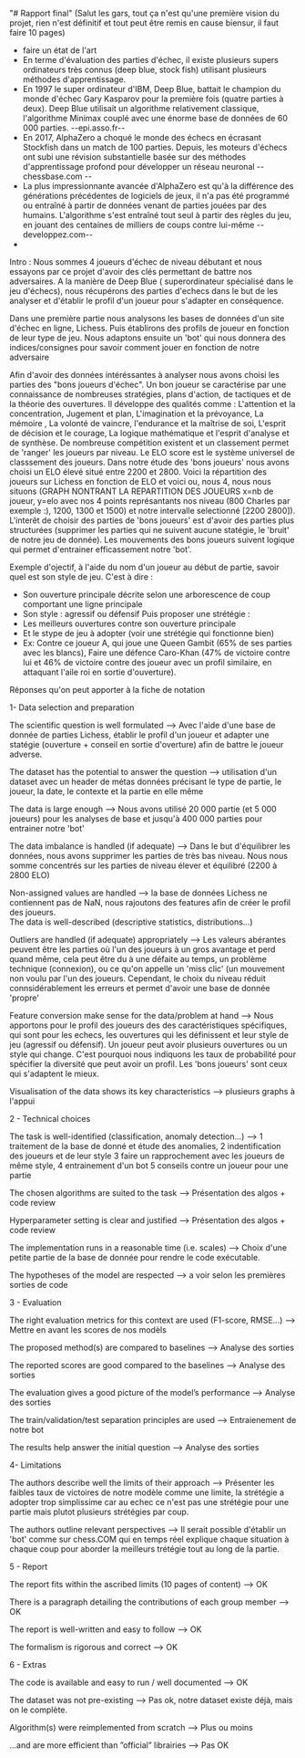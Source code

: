 "# Rapport final" (Salut les gars, tout ça n'est qu'une première vision du projet, rien n'est définitif et tout peut être remis en cause biensur, il faut faire 10 pages) 

+ faire un état de l'art 
+ En terme d'évaluation des parties d'échec, il existe plusieurs supers ordinateurs très connus (deep blue, stock fish) utilisant plusieurs méthodes d'apprentissage.
+ En 1997 le super ordinateur d'IBM, Deep Blue, battait le champion du monde d'échec Gary Kasparov pour la première fois (quatre parties à deux). Deep Blue utilisait un algorithme relativement classique, l'algorithme Minimax couplé avec une énorme base de données de 60 000 parties. --epi.asso.fr--
+ En 2017, AlphaZero a choqué le monde des échecs en écrasant Stockfish dans un match de 100 parties. Depuis, les moteurs d'échecs ont subi une révision substantielle basée sur des méthodes d'apprentissage profond pour développer un réseau neuronal -- chessbase.com --
+ La plus impressionnante avancée d'AlphaZero est qu'à la différence des générations précédentes de logiciels de jeux, il n'a pas été programmé ou entraîné à partir de données venant de parties jouées par des humains. L'algorithme s'est entraîné tout seul à partir des règles du jeu, en jouant des centaines de milliers de coups contre lui-même --developpez.com--
+ 

 
Intro : 
  Nous sommes 4 joueurs d'échec de niveau débutant et nous essayons par ce projet d'avoir des clés permettant de battre nos adversaires. A la manière de Deep Blue ( superordinateur spécialisé dans le jeu d'échecs), nous récupérons des parties d'echecs dans le but de les analyser et d'établir le profil d'un joueur pour s'adapter en conséquence.
  
Dans une première partie nous analysons les bases de données d'un site d'échec en ligne, Lichess. Puis établirons des profils de joueur en fonction de leur type de jeu.  Nous adaptons ensuite un 'bot' qui nous donnera des indices/consignes pour savoir comment jouer en fonction de notre adversaire 

Afin d'avoir des données intéréssantes à analyser nous avons choisi les parties des "bons joueurs d'échec". Un bon joueur se caractérise par une connaissance de nombreuses stratégies, plans d'action, de tactiques et de la théorie des ouvertures. Il développe des qualités comme : 
L'attention et la concentration, Jugement et plan, L'imagination et la prévoyance, La mémoire , La volonté de vaincre, l'endurance et la maîtrise de soi, L'esprit de décision et le courage, La logique mathématique et l'esprit d'analyse et de synthèse.
De nombreuse compétition existent et un classement permet de 'ranger' les joueurs par niveau. Le ELO score est le système universel de classsement des joueurs. Dans notre étude des 'bons joueurs' nous avons choisi un ELO élevé situé entre 2200 et 2800. Voici la répartition des joueurs sur Lichess en fonction de ELO et voici ou, nous 4, nous nous situons (GRAPH NONTRANT LA REPARTITION DES JOUEURS x=nb de joueur, y=elo avec nos 4 points représantants nos niveau (800 Charles par exemple :), 1200, 1300 et 1500) et notre intervalle selectionné [2200 2800]). L'interêt de choisir des parties de 'bons joueurs' est d'avoir des parties plus structurées (supprimer les parties qui ne suivent aucune statégie, le 'bruit' de notre jeu de donnée). Les mouvements des bons joueurs suivent logique qui permet d'entrainer efficassement notre 'bot'. 

Exemple d'ojectif, à l'aide du nom d'un joueur au début de partie, savoir quel est son style de jeu. C'est à dire :
- Son ouverture principale décrite selon une arborescence de coup comportant une ligne principale 
- Son style : agressif ou défensif 
Puis proposer une strétégie :
- Les meilleurs ouvertures contre son ouverture principale
- Et le stype de jeu à adopter (voir une strétégie qui fonctionne bien) 
- Ex: Contre ce joueur A, qui joue une Queen Gambit (65% de ses parties avec les blancs), Faire une défence Caro-Khan (47% de victoire contre lui et 46% de victoire contre des joueur avec un profil similaire, en attaquant l'aile roi en sortie d'ouverture). 














Réponses qu'on peut apporter à la fiche de notation

1- Data selection and preparation

The scientific question is well formulated --> Avec l'aide d'une base de donnée de parties Lichess, établir le profil d'un joueur et adapter une statégie (ouverture + conseil en sortie d'overture) afin de battre le joueur adverse.  

The dataset has the potential to answer the question --> utilisation d'un dataset avec un header de métas données précisant le type de partie, le joueur, la date, le contexte et la partie en elle même   

The data is large enough  --> Nous avons utilisé 20 000 partie (et 5 000 joueurs) pour les analyses de base et jusqu'à 400 000 parties pour entrainer notre 'bot'

The data imbalance is handled (if adequate) --> Dans le but d'équilibrer les données, nous avons supprimer les parties de très bas niveau. Nous nous somme concentrés sur les parties de niveau élever et équilibré (2200 à 2800 ELO)

Non-assigned values are handled --> la base de données Lichess ne contiennent pas de NaN, nous rajoutons des features afin de créer le profil des joueurs.  
The data is well-described (descriptive statistics, distributions...) 

Outliers are handled (if adequate) appropriately  --> Les valeurs abérantes peuvent être les parties où l'un des joueurs à un gros avantage et perd quand même, cela peut être du à une défaite au temps, un problème technique (connexion), ou ce qu'on appelle un 'miss clic' (un mouvement non voulu par l'un des joueurs. Cependant, le choix du niveau réduit connsidérablement les erreurs et permet d'avoir une base de donnée 'propre'

Feature conversion make sense for the data/problem at hand  --> Nous apportons pour le profil des joueurs des des caractéristiques spécifiques, qui sont pour les echecs, les ouvertures qui les définissent et leur style de jeu (agressif ou défensif). Un joueur peut avoir plusieurs ouvertures ou un style qui change. C'est pourquoi nous indiquons les taux de probabilité pour spécifier la diversité que peut avoir un profil. Les 'bons joueurs' sont ceux qui s'adaptent le mieux. 

Visualisation of the data shows its key characteristics --> plusieurs graphs à l'appui


2 - Technical choices


The task is well-identified (classification, anomaly detection...) --> 1 traitement de la base de donné et étude des anomalies, 2 indentification des joueurs et de leur style 3 faire un rapprochement avec les joueurs de même style, 4 entrainement d'un bot 5 conseils contre un joueur pour une partie 

The chosen algorithms are suited to the task  --> Présentation des algos + code review 

Hyperparameter setting is clear and justified --> Présentation des algos + code review 

The implementation runs in a reasonable time (i.e. scales) --> Choix d'une petite partie de la base de donnée pour rendre le code exécutable. 

The hypotheses of the model are respected --> a voir selon les premières sorties de code 


3 - Evaluation


The right evaluation metrics for this context are used (F1-score, RMSE...) --> Mettre en avant les scores de nos modèls 

The proposed method(s) are compared to baselines --> Analyse des sorties 

The reported scores are good compared to the baselines --> Analyse des sorties 

The evaluation gives a good picture of the model’s performance --> Analyse des sorties 


The train/validation/test separation principles are used --> Entraienement de notre bot 

The results help answer the initial question -->  Analyse des sorties 


4- Limitations


The authors describe well the limits of their approach --> Présenter les faibles taux de victoires de notre modèle comme une limite, la strétégie a adopter trop simplissime car au echec ce n'est pas une strétégie pour une partie mais plutot plusieurs strétégies par coup. 

The authors outline relevant perspectives --> Il serait possible d'établir un 'bot' comme sur chess.COM qui en temps réel explique chaque situation à chaque coup pour aborder la meilleurs trétégie tout au long de la partie. 


5 - Report


The report fits within the ascribed limits (10 pages of content) --> OK 

There is a paragraph detailing the contributions of each group member --> OK 

The report is well-written and easy to follow --> OK 





The formalism is rigorous and correct --> OK 


6 - Extras


The code is available and easy to run / well documented --> OK

The dataset was not pre-existing --> Pas ok, notre dataset existe déjà, mais on le complète. 

Algorithm(s) were reimplemented from scratch --> Plus ou moins 

...and are more efficient than ”official” librairies --> Pas OK 

